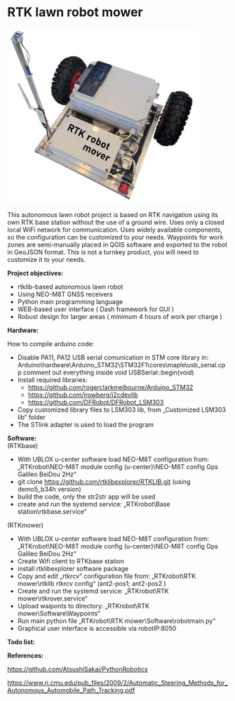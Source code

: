# RTK lawn robot mower
![RTKmower_foto](./RTKmower_foto.jpg)

This autonomous lawn robot project is based on RTK navigation using its own RTK base station without the use of a ground wire. Uses only a closed local WiFi network for communication. Uses widely available components, so the configuration can be customized to your needs. Waypoints for work zones are semi-manually placed in QGIS software and exported to the robot in GeoJSON format. This is not a turnkey product, you will need to customize it to your needs. 


**Project objectives:**

- rtklib-based autonomous lawn robot
- Using NEO-M8T GNSS receivers
- Python main programming language 
- WEB-based user interface  ( Dash framework for GUI )
- Robust design for larger areas ( minimum 4 hours of work per charge )


**Hardware:**

How to compile arduino code:
- Disable PA11, PA12 USB serial comunication in STM core library in:
  Arduino\hardware\Arduino_STM32\STM32F1\cores\maple\usb_serial.cpp
  comment out everything inside void USBSerial::begin(void)
- Install required libraries:
  - https://github.com/rogerclarkmelbourne/Arduino_STM32
  - https://github.com/jrowberg/i2cdevlib
  - https://github.com/DFRobot/DFRobot_LSM303
- Copy customized library files to LSM303 lib, from „Customized LSM303 lib“ folder
- The STlink adapter is used to load the program
   
**Software:**\
(RTKbase)

- With UBLOX u-center software load  NEO-M8T configuration from: „RTKrobot\NEO-M8T module config (u-center)\NEO-M8T  config Gps Galileo BeiDou 2Hz“
- git clone https://github.com/rtklibexplorer/RTKLIB.git (using demo5_b34h version)
- build the code, only the str2str app will be used
- create and run the systemd service: „RTKrobot\Base station\rtkbase.service“

(RTKmower)

- With UBLOX u-center software load  NEO-M8T configuration from: „RTKrobot\NEO-M8T module config (u-center)\NEO-M8T  config Gps Galileo BeiDou 2Hz“
- Create Wifi client to RTKbase station 
- install rtklibexplorer software package
- Copy and edit „rtkrcv“ configuration file from: „RTKrobot\RTK mower\rtklib rtkrcv config“ (ant2-pos1; ant2-pos2 )
- Create and run the systemd service: „RTKrobot\RTK mower\rtkrover.service“
- Upload waiponts to directory: „RTKrobot\RTK mower\Software\Waypoints“
- Run main python file „RTKrobot\RTK mower\Software\robotmain.py“
- Graphical user interface is accessible via robotIP:8050

**Todo list:**

**References:**

https://github.com/AtsushiSakai/PythonRobotics

https://www.ri.cmu.edu/pub_files/2009/2/Automatic_Steering_Methods_for_Autonomous_Automobile_Path_Tracking.pdf

 
  
